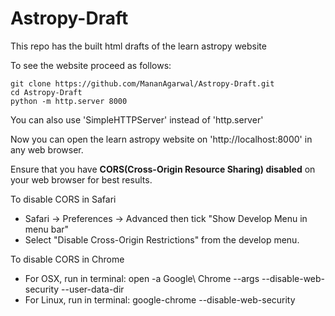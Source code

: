 # Astropy-Draft
This repo has the built html drafts of the learn astropy website

To see the website proceed as follows:
```
git clone https://github.com/MananAgarwal/Astropy-Draft.git
cd Astropy-Draft
python -m http.server 8000
```
You can also use 'SimpleHTTPServer' instead of 'http.server'

Now you can open the learn astropy website on 'http://localhost:8000' in any web browser.

Ensure that you have **CORS(Cross-Origin Resource Sharing) disabled** on your web browser for best results.

To disable CORS in Safari
- Safari -> Preferences -> Advanced then tick "Show Develop Menu in menu bar"
- Select "Disable Cross-Origin Restrictions" from the develop menu.

To disable CORS in Chrome
- For OSX, run in terminal: open -a Google\ Chrome --args --disable-web-security --user-data-dir
- For Linux, run in terminal: google-chrome --disable-web-security
